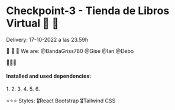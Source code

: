 # Checkpoint-3 - Tienda de Libros Virtual :book: :open_book:
Delivery: 17-10-2022 a las 23.59h

:wave: :wave: :wave:
We are:
@BandaGriss780
@Gise
@Ian
@Debo

:floppy_disk::floppy_disk::floppy_disk:
<h4> Installed and used dependencies: </h4>
1.
2.
3.
4.
5.
6.

:star::star::star:
Styles:
:medal_military:React Bootstrap
:medal_military:Tailwind CSS
